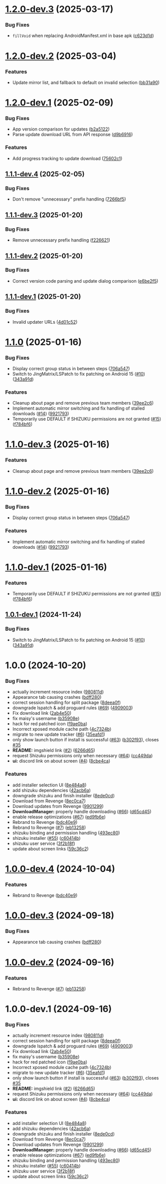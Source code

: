 # [1.2.0-dev.3](https://github.com/revenge-mod/revenge-manager/compare/v1.2.0-dev.2...v1.2.0-dev.3) (2025-03-17)


### Bug Fixes

* `fillVoid` when replacing AndroidManifest.xml in base apk ([c623d1d](https://github.com/revenge-mod/revenge-manager/commit/c623d1d174b922e27c1b9d90d95ceff95a48bb3f))

# [1.2.0-dev.2](https://github.com/revenge-mod/revenge-manager/compare/v1.2.0-dev.1...v1.2.0-dev.2) (2025-03-04)


### Features

* Update mirror list, and fallback to default on invalid selection ([bb31a90](https://github.com/revenge-mod/revenge-manager/commit/bb31a90c714eff84e163ca336d9ee23eea80252c))

# [1.2.0-dev.1](https://github.com/revenge-mod/revenge-manager/compare/v1.1.1-dev.4...v1.2.0-dev.1) (2025-02-09)


### Bug Fixes

* App version comparison for updates ([b2a5122](https://github.com/revenge-mod/revenge-manager/commit/b2a51228b41d349e5b973557232624d2e1547895))
* Parse update download URL from API response ([d9b6916](https://github.com/revenge-mod/revenge-manager/commit/d9b6916a52f72a3bd27fcfb0ca5787fdc084fdc3))


### Features

* Add progress tracking to update download ([75602c1](https://github.com/revenge-mod/revenge-manager/commit/75602c1b4a7e2dc41d6a944f9aab0a352d318baa))

## [1.1.1-dev.4](https://github.com/revenge-mod/revenge-manager/compare/v1.1.1-dev.3...v1.1.1-dev.4) (2025-02-05)


### Bug Fixes

* Don't remove "unnecessary" prefix handling ([7266bf5](https://github.com/revenge-mod/revenge-manager/commit/7266bf5b7e5c7d642a7d79fc1f8ebc111b34d8cc))

## [1.1.1-dev.3](https://github.com/revenge-mod/revenge-manager/compare/v1.1.1-dev.2...v1.1.1-dev.3) (2025-01-20)


### Bug Fixes

* Remove unnecessary prefix handling ([f226621](https://github.com/revenge-mod/revenge-manager/commit/f22662196d3be971d1c46853fdcb165d2158213a))

## [1.1.1-dev.2](https://github.com/revenge-mod/revenge-manager/compare/v1.1.1-dev.1...v1.1.1-dev.2) (2025-01-20)


### Bug Fixes

* Correct version code parsing and update dialog comparison ([e6be2f5](https://github.com/revenge-mod/revenge-manager/commit/e6be2f501820ae9cc3663a4cfaf4ac7e125dcc01))

## [1.1.1-dev.1](https://github.com/revenge-mod/revenge-manager/compare/v1.1.0...v1.1.1-dev.1) (2025-01-20)


### Bug Fixes

* Invalid updater URLs ([4d01c52](https://github.com/revenge-mod/revenge-manager/commit/4d01c52a21922dc0897cb76917139a9c1bc59e2f))

# [1.1.0](https://github.com/revenge-mod/revenge-manager/compare/v1.0.0...v1.1.0) (2025-01-16)


### Bug Fixes

* Display correct group status in between steps ([706a547](https://github.com/revenge-mod/revenge-manager/commit/706a547f65e9e72f13cf56a8e0102db6617b4b9a))
* Switch to JingMatrix/LSPatch to fix patching on Android 15 ([#10](https://github.com/revenge-mod/revenge-manager/issues/10)) ([343a91d](https://github.com/revenge-mod/revenge-manager/commit/343a91d83c3e394c3cd6e396de5d4a33a5ae3dbe))


### Features

* Cleanup about page and remove previous team members ([39ee2c6](https://github.com/revenge-mod/revenge-manager/commit/39ee2c654c62b63045d918cf7ffddcee55f6614f))
* Implement automatic mirror switching and fix handling of stalled downloads ([#14](https://github.com/revenge-mod/revenge-manager/issues/14)) ([9921793](https://github.com/revenge-mod/revenge-manager/commit/992179349641e96fc383650767b196557767ea22))
* Temporarily use DEFAULT if SHIZUKU permissions are not granted ([#15](https://github.com/revenge-mod/revenge-manager/issues/15)) ([f784bf6](https://github.com/revenge-mod/revenge-manager/commit/f784bf622d764c2c9e43d0ab20ef3b7c83de13c1))

# [1.1.0-dev.3](https://github.com/revenge-mod/revenge-manager/compare/v1.1.0-dev.2...v1.1.0-dev.3) (2025-01-16)


### Features

* Cleanup about page and remove previous team members ([39ee2c6](https://github.com/revenge-mod/revenge-manager/commit/39ee2c654c62b63045d918cf7ffddcee55f6614f))

# [1.1.0-dev.2](https://github.com/revenge-mod/revenge-manager/compare/v1.1.0-dev.1...v1.1.0-dev.2) (2025-01-16)


### Bug Fixes

* Display correct group status in between steps ([706a547](https://github.com/revenge-mod/revenge-manager/commit/706a547f65e9e72f13cf56a8e0102db6617b4b9a))


### Features

* Implement automatic mirror switching and fix handling of stalled downloads ([#14](https://github.com/revenge-mod/revenge-manager/issues/14)) ([9921793](https://github.com/revenge-mod/revenge-manager/commit/992179349641e96fc383650767b196557767ea22))

# [1.1.0-dev.1](https://github.com/revenge-mod/revenge-manager/compare/v1.0.1-dev.1...v1.1.0-dev.1) (2025-01-16)


### Features

* Temporarily use DEFAULT if SHIZUKU permissions are not granted ([#15](https://github.com/revenge-mod/revenge-manager/issues/15)) ([f784bf6](https://github.com/revenge-mod/revenge-manager/commit/f784bf622d764c2c9e43d0ab20ef3b7c83de13c1))

## [1.0.1-dev.1](https://github.com/revenge-mod/revenge-manager/compare/v1.0.0...v1.0.1-dev.1) (2024-11-24)


### Bug Fixes

* Switch to JingMatrix/LSPatch to fix patching on Android 15 ([#10](https://github.com/revenge-mod/revenge-manager/issues/10)) ([343a91d](https://github.com/revenge-mod/revenge-manager/commit/343a91d83c3e394c3cd6e396de5d4a33a5ae3dbe))

# 1.0.0 (2024-10-20)


### Bug Fixes

* actually increment resource index ([980811d](https://github.com/revenge-mod/revenge-manager/commit/980811d4107acf425d689b3f0b831e58d064b1a4))
* Appearance tab causing crashes ([bdff280](https://github.com/revenge-mod/revenge-manager/commit/bdff280e29a6cb316ac8ad936621281c8c1f8c18))
* correct session handling for split package ([8deea0f](https://github.com/revenge-mod/revenge-manager/commit/8deea0fed3fa6b53ac5db236404052367e4dc960))
* downgrade lspatch & add proguard rules ([#69](https://github.com/revenge-mod/revenge-manager/issues/69)) ([4909003](https://github.com/revenge-mod/revenge-manager/commit/4909003439b4cc86b15c338c641528d3cce9a81a))
* Fix download link ([2ab4e50](https://github.com/revenge-mod/revenge-manager/commit/2ab4e501632683ea6995c41fff419180999935c1))
* fix maisy's username ([b35908e](https://github.com/revenge-mod/revenge-manager/commit/b35908eb4441404cf6ccf5c498ddc9de0eb64267))
* hack for red patched icon ([f9ae0ba](https://github.com/revenge-mod/revenge-manager/commit/f9ae0ba7051b53b172a535e938c876286834c6d4))
* Incorrect xposed module cache path ([4c7324b](https://github.com/revenge-mod/revenge-manager/commit/4c7324bc2cdf88a6d829cf7cfe1082829dcc3b11))
* migrate to new update tracker ([#6](https://github.com/revenge-mod/revenge-manager/issues/6)) ([35eafd1](https://github.com/revenge-mod/revenge-manager/commit/35eafd120787139d1673254dc713aa097f8ea566))
* only show launch button if install is successful ([#63](https://github.com/revenge-mod/revenge-manager/issues/63)) ([b302f93](https://github.com/revenge-mod/revenge-manager/commit/b302f93e3ea643f83c5f6426017b1a9976998a67)), closes [#35](https://github.com/revenge-mod/revenge-manager/issues/35)
* **README:** imgshield link ([#2](https://github.com/revenge-mod/revenge-manager/issues/2)) ([6266d65](https://github.com/revenge-mod/revenge-manager/commit/6266d65f1a08cf9201195c0310567a72cd9cf079))
* request Shizuku permissions only when necessary ([#64](https://github.com/revenge-mod/revenge-manager/issues/64)) ([cc449da](https://github.com/revenge-mod/revenge-manager/commit/cc449da39d02eb9cfc91adb6bdd17230fa5390cd))
* **ui:** discord link on about screen ([#4](https://github.com/revenge-mod/revenge-manager/issues/4)) ([8cbe4ca](https://github.com/revenge-mod/revenge-manager/commit/8cbe4ca6e37dbc1faef4d1f4a6b414ebffe2dc42))


### Features

* add installer selection UI ([8e484a8](https://github.com/revenge-mod/revenge-manager/commit/8e484a8e969b3e68da3b033122a36f856d2ac2f9))
* add shizuku dependencies ([42acb6a](https://github.com/revenge-mod/revenge-manager/commit/42acb6a534a39553ea188f70d5b793c207550efb))
* downgrade shizuku and finish installer ([8ede0cd](https://github.com/revenge-mod/revenge-manager/commit/8ede0cdc861fa7883f4f3872168ab45155002b21))
* Download from Revenge ([8ec0ca7](https://github.com/revenge-mod/revenge-manager/commit/8ec0ca729826c720c2733f02b1160465fb2259ae))
* Download updates from Revenge ([9901299](https://github.com/revenge-mod/revenge-manager/commit/9901299a16d5901f4681dc70cd0ee375bfc1874c))
* **DownloadManager:** properly handle downloading ([#66](https://github.com/revenge-mod/revenge-manager/issues/66)) ([d65cd45](https://github.com/revenge-mod/revenge-manager/commit/d65cd45a829c1b136ea704840de70deb5b64419a))
* enable release optimizations ([#67](https://github.com/revenge-mod/revenge-manager/issues/67)) ([ed9fb6e](https://github.com/revenge-mod/revenge-manager/commit/ed9fb6e80535d2c73eea6d112f7366debe595fc3))
* Rebrand to Revenge ([bdc40e9](https://github.com/revenge-mod/revenge-manager/commit/bdc40e9db5de7e5b272727cbad7ff3f3c5b17ac3))
* Rebrand to Revenge ([#7](https://github.com/revenge-mod/revenge-manager/issues/7)) ([eb13258](https://github.com/revenge-mod/revenge-manager/commit/eb1325834acc8129d3b61e4ef9ab4cfd7c665f3f))
* shizuku binding and permission handling ([493ec80](https://github.com/revenge-mod/revenge-manager/commit/493ec80eccff65816c6f7c17d5027a1ff2fd9d7f))
* shizuku installer ([#55](https://github.com/revenge-mod/revenge-manager/issues/55)) ([c60414b](https://github.com/revenge-mod/revenge-manager/commit/c60414bb1e7254a0f64b43d8aedbdeb380d98a73))
* shizuku user service ([3f2b18f](https://github.com/revenge-mod/revenge-manager/commit/3f2b18f52de8c8552408311091845e9248fdf276))
* update about screen links ([59c36c2](https://github.com/revenge-mod/revenge-manager/commit/59c36c288fbcb1144067b150644e7b511180995b))

# [1.0.0-dev.4](https://github.com/revenge-mod/revenge-manager/compare/v1.0.0-dev.3...v1.0.0-dev.4) (2024-10-04)


### Features

* Rebrand to Revenge ([bdc40e9](https://github.com/revenge-mod/revenge-manager/commit/bdc40e9db5de7e5b272727cbad7ff3f3c5b17ac3))

# [1.0.0-dev.3](https://github.com/revenge-mod/revenge-manager/compare/v1.0.0-dev.2...v1.0.0-dev.3) (2024-09-18)


### Bug Fixes

* Appearance tab causing crashes ([bdff280](https://github.com/revenge-mod/revenge-manager/commit/bdff280e29a6cb316ac8ad936621281c8c1f8c18))

# [1.0.0-dev.2](https://github.com/revenge-mod/revenge-manager/compare/v1.0.0-dev.1...v1.0.0-dev.2) (2024-09-16)


### Features

* Rebrand to Revenge ([#7](https://github.com/revenge-mod/revenge-manager/issues/7)) ([eb13258](https://github.com/revenge-mod/revenge-manager/commit/eb1325834acc8129d3b61e4ef9ab4cfd7c665f3f))

# 1.0.0-dev.1 (2024-09-16)


### Bug Fixes

* actually increment resource index ([980811d](https://github.com/revenge-mod/revenge-manager/commit/980811d4107acf425d689b3f0b831e58d064b1a4))
* correct session handling for split package ([8deea0f](https://github.com/revenge-mod/revenge-manager/commit/8deea0fed3fa6b53ac5db236404052367e4dc960))
* downgrade lspatch & add proguard rules ([#69](https://github.com/revenge-mod/revenge-manager/issues/69)) ([4909003](https://github.com/revenge-mod/revenge-manager/commit/4909003439b4cc86b15c338c641528d3cce9a81a))
* Fix download link ([2ab4e50](https://github.com/revenge-mod/revenge-manager/commit/2ab4e501632683ea6995c41fff419180999935c1))
* fix maisy's username ([b35908e](https://github.com/revenge-mod/revenge-manager/commit/b35908eb4441404cf6ccf5c498ddc9de0eb64267))
* hack for red patched icon ([f9ae0ba](https://github.com/revenge-mod/revenge-manager/commit/f9ae0ba7051b53b172a535e938c876286834c6d4))
* Incorrect xposed module cache path ([4c7324b](https://github.com/revenge-mod/revenge-manager/commit/4c7324bc2cdf88a6d829cf7cfe1082829dcc3b11))
* migrate to new update tracker ([#6](https://github.com/revenge-mod/revenge-manager/issues/6)) ([35eafd1](https://github.com/revenge-mod/revenge-manager/commit/35eafd120787139d1673254dc713aa097f8ea566))
* only show launch button if install is successful ([#63](https://github.com/revenge-mod/revenge-manager/issues/63)) ([b302f93](https://github.com/revenge-mod/revenge-manager/commit/b302f93e3ea643f83c5f6426017b1a9976998a67)), closes [#35](https://github.com/revenge-mod/revenge-manager/issues/35)
* **README:** imgshield link ([#2](https://github.com/revenge-mod/revenge-manager/issues/2)) ([6266d65](https://github.com/revenge-mod/revenge-manager/commit/6266d65f1a08cf9201195c0310567a72cd9cf079))
* request Shizuku permissions only when necessary ([#64](https://github.com/revenge-mod/revenge-manager/issues/64)) ([cc449da](https://github.com/revenge-mod/revenge-manager/commit/cc449da39d02eb9cfc91adb6bdd17230fa5390cd))
* **ui:** discord link on about screen ([#4](https://github.com/revenge-mod/revenge-manager/issues/4)) ([8cbe4ca](https://github.com/revenge-mod/revenge-manager/commit/8cbe4ca6e37dbc1faef4d1f4a6b414ebffe2dc42))


### Features

* add installer selection UI ([8e484a8](https://github.com/revenge-mod/revenge-manager/commit/8e484a8e969b3e68da3b033122a36f856d2ac2f9))
* add shizuku dependencies ([42acb6a](https://github.com/revenge-mod/revenge-manager/commit/42acb6a534a39553ea188f70d5b793c207550efb))
* downgrade shizuku and finish installer ([8ede0cd](https://github.com/revenge-mod/revenge-manager/commit/8ede0cdc861fa7883f4f3872168ab45155002b21))
* Download from Revenge ([8ec0ca7](https://github.com/revenge-mod/revenge-manager/commit/8ec0ca729826c720c2733f02b1160465fb2259ae))
* Download updates from Revenge ([9901299](https://github.com/revenge-mod/revenge-manager/commit/9901299a16d5901f4681dc70cd0ee375bfc1874c))
* **DownloadManager:** properly handle downloading ([#66](https://github.com/revenge-mod/revenge-manager/issues/66)) ([d65cd45](https://github.com/revenge-mod/revenge-manager/commit/d65cd45a829c1b136ea704840de70deb5b64419a))
* enable release optimizations ([#67](https://github.com/revenge-mod/revenge-manager/issues/67)) ([ed9fb6e](https://github.com/revenge-mod/revenge-manager/commit/ed9fb6e80535d2c73eea6d112f7366debe595fc3))
* shizuku binding and permission handling ([493ec80](https://github.com/revenge-mod/revenge-manager/commit/493ec80eccff65816c6f7c17d5027a1ff2fd9d7f))
* shizuku installer ([#55](https://github.com/revenge-mod/revenge-manager/issues/55)) ([c60414b](https://github.com/revenge-mod/revenge-manager/commit/c60414bb1e7254a0f64b43d8aedbdeb380d98a73))
* shizuku user service ([3f2b18f](https://github.com/revenge-mod/revenge-manager/commit/3f2b18f52de8c8552408311091845e9248fdf276))
* update about screen links ([59c36c2](https://github.com/revenge-mod/revenge-manager/commit/59c36c288fbcb1144067b150644e7b511180995b))

